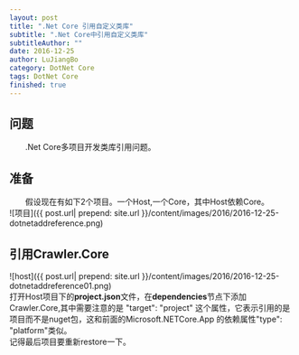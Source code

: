 ```yaml
---
layout: post
title: ".Net Core 引用自定义类库"
subtitle: ".Net Core中引用自定义类库"
subtitleAuthor: ""
date: 2016-12-25
author: LuJiangBo
category: DotNet Core
tags: DotNet Core
finished: true
---
```



## 问题

&emsp;&emsp;.Net Core多项目开发类库引用问题。

## 准备
&emsp;&emsp;假设现在有如下2个项目。一个Host,一个Core，其中Host依赖Core。  
	![项目]({{ post.url| prepend: site.url  }}/content/images/2016/2016-12-25-dotnetaddreference.png) 
    
## 引用Crawler.Core
![host]({{ post.url| prepend: site.url  }}/content/images/2016/2016-12-25-dotnetaddreference01.png)  
打开Host项目下的**project.json**文件，在**dependencies**节点下添加Crawler.Core,其中需要注意的是 "target": "project" 这个属性，它表示引用的是项目而不是nuget包，这和前面的Microsoft.NETCore.App 的依赖属性"type": "platform"类似。  
记得最后项目要重新restore一下。



